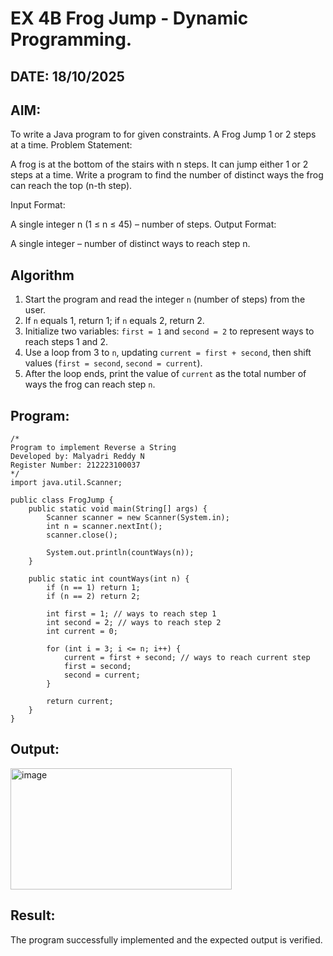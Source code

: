 
# EX 4B Frog Jump - Dynamic Programming.
## DATE: 18/10/2025
## AIM:
To write a Java program to for given constraints.
A Frog Jump 1 or 2 steps at a time.
Problem Statement:

A frog is at the bottom of the stairs with n steps. It can jump either 1 or 2 steps at a time. Write a program to find the number of distinct ways the frog can reach the top (n-th step).

Input Format:

A single integer n (1 ≤ n ≤ 45) – number of steps.
 Output Format:

A single integer – number of distinct ways to reach step n.

## Algorithm

1. Start the program and read the integer `n` (number of steps) from the user.
2. If `n` equals 1, return 1; if `n` equals 2, return 2.
3. Initialize two variables: `first = 1` and `second = 2` to represent ways to reach steps 1 and 2.
4. Use a loop from 3 to `n`, updating `current = first + second`, then shift values (`first = second`, `second = current`).
5. After the loop ends, print the value of `current` as the total number of ways the frog can reach step `n`.
 

## Program:
```
/*
Program to implement Reverse a String
Developed by: Malyadri Reddy N
Register Number: 212223100037 
*/
import java.util.Scanner;

public class FrogJump {
    public static void main(String[] args) {
        Scanner scanner = new Scanner(System.in);
        int n = scanner.nextInt();
        scanner.close();

        System.out.println(countWays(n));
    }

    public static int countWays(int n) {
        if (n == 1) return 1;
        if (n == 2) return 2;

        int first = 1; // ways to reach step 1
        int second = 2; // ways to reach step 2
        int current = 0;

        for (int i = 3; i <= n; i++) {
            current = first + second; // ways to reach current step
            first = second;
            second = current;
        }

        return current;
    }
}

```

## Output:

<img width="354" height="194" alt="image" src="https://github.com/user-attachments/assets/ae308935-4cb9-482c-b8b8-131b47fed462" />


## Result:
The program successfully implemented and the expected output is verified.
